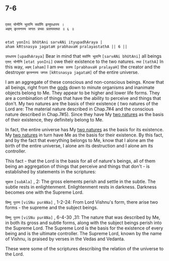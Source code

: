## 7-6


```shloka-sa

एतत् योनीनि भूतानि सर्वाणि इत्युपधारय ।
अहम् कृत्स्नस्य जगतः प्रभवः प्रलयस्तथा ॥ ६ ॥

```
```shloka-sa-hk

etat yonIni bhUtAni sarvANi ityupadhAraya |
aham kRtsnasya jagataH prabhavaH pralayastathA || 6 ||

```
`उपधारय` `[upadhAraya]` Bear in mind that `सर्वाणि भूतानि` `[sarvANi bhUtAni]` all beings `एतत् योनीनि` `[etat yonIni]` owe their existence to the two natures. `तथा` `[tathA]` In this way, `अहम्` `[aham]` I am `प्रभवः प्रलयः` `[prabhavaH pralayaH]` the creator and the destroyer `कृत्स्नस्य जगतः` `[kRtsnasya jagataH]` of the entire universe.

I am an aggregate of these conscious and non-conscious beings. Know that all beings, right from the 
[gods](4-12.md#gods_and_other_powers)
 down to minute organisms and inanimate objects belong to Me. They appear to be higher and lower life forms. They are a combination of things that have the ability to perceive and things that don't. My two natures are the basis of their existence (
<a name='TwoNatures_univrs_and_ultimate'></a>
two natures of the Lord are: The material nature described in Chap.7#4 and the conscious nature described in Chap.7#5). Since they have My 
[two natures](TwoNatures_univrs_and_ultimate)
 as the basis of their existence, they definitely belong to Me. 

In fact, the entire universe has My 
[two natures](TwoNatures_univrs_and_ultimate)
 as the basis for its existence. My 
[two natures](TwoNatures_univrs_and_ultimate)
 in turn have Me as the basis for their existence. By this fact, and by the fact that everything belongs to Me, know that I alone am the birth of the entire universe, I alone am its destruction and I alone am its controller. 

This fact - that the Lord is the basis for all of nature's beings, all of them being an aggregation of things that perceive and things that don't - is established by statements in the scriptures:

`सुबाल` `[subAla]` , 2:
 The gross elements perish and settle in the subtle. The subtle rests in enlightenment. Enlightenment rests in darkness. Darkness becomes one with the Supreme Lord.

`विष्णु पुराण` `[viSNu purANa]` , 1-2-24:
 From Lord Vishnu's form, there arise two forms - the supreme and the subject beings.

`विष्णु पुराण` `[viSNu purANa]` , 6-4-30
,31: The nature that was described by Me, in both its gross and subtle forms, along with the subject beings perish into the Supreme Lord. The Supreme Lord is the basis for the existence of every being and is the ultimate controller. The Supreme Lord, known by the name of Vishnu, is praised by verses in the Vedas and Vedanta.

These were some of the scriptures describing the relation of the universe to the Lord.


